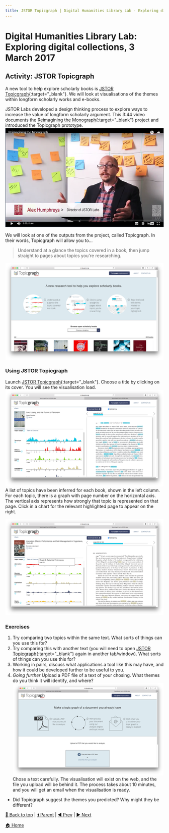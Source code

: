 ```yaml
---
title: JSTOR Topicgraph | Digital Humanities Library Lab - Exploring digital collections, 3 March 2017
---
```


# Digital Humanities Library Lab: Exploring digital collections, 3 March 2017

## Activity: JSTOR Topicgraph
A new tool to help explore scholarly books is [JSTOR Topicgraph](https://labs.jstor.org/topicgraph/){:target="_blank"}. We will look at visualisations of the themes within longform scholarly works and e-books.

JSTOR Labs developed a design thinking process to explore ways to increase the value of longform scholarly argument. This 3:44 video documents the [Reimagining the Monograph](https://labs.jstor.org/monograph/){:target="_blank"} project and introduced the Topicgraph prototype.
[![Reimagining the Monograph](img/jtg-video.png)](https://www.youtube.com/watch?v=FQ6nV_GWxxo "Reimagining the Monograph")

We will look at one of the outputs from the project, called Topicgraph. In their words, Topicgraph will allow you to...
> Understand at a glance the topics covered in a book, then jump straight to pages about topics you're researching.

![JSTOR Topicgraph](img/jtg-110.png)

### Using JSTOR Topicgraph
Launch [JSTOR Topicgraph](https://labs.jstor.org/topicgraph/){:target="_blank"}. Choose a title by clicking on its cover. You will see the visualisation load.
![JSTOR Topicgraph](img/jtg-120.png)
A list of topics have been inferred for each book, shown in the left column. 
For each topic, there is a graph with page number on the horizontal axis. The vertical axis represents how strongly that topic is represented on that page. Click in a chart for the relevant highlighted page to appear on the right.

![JSTOR Topicgraph](img/jtg-130.png)

### Exercises
1. Try comparing two topics within the same text. What sorts of things can you use this for?
2. Try comparing this with another text (you will need to open [JSTOR Topicgraph](https://labs.jstor.org/topicgraph/){:target="_blank"} again in another tab/window). What sorts of things can you use this for?
3. Working in pairs, discuss what applications a tool like this may have, and how it could be developed further to be useful to you.
4. _Going further_ Upload a PDF file of a text of your chosing. What themes do you think it will identify, and where?
![JSTOR Topicgraph](img/jtg-140.png)
Chose a text carefully. The visualisation will exist on the web, and the file you upload will be behind it.
The process takes about 10 minutes, and you will get an email when the visualisation is ready.
- Did Topicgraph suggest the themes you predicted? Why might they be different?


[:arrow_up_small: Back to top](#activity-jstor-topicgraph) | [:arrow_double_up: Parent](index.html) | [:arrow_backward: Prev](jischc.html) | [:arrow_forward: Next](ammo.html)

[:house: Home](/)
